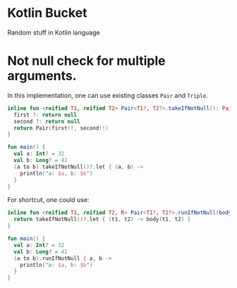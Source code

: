 # Kotlin Bucket
Random stuff in Kotlin language

# Not null check for multiple arguments. 
In this implementation, one can use existing classes `Pair` and `Triple`.
```kotlin
inline fun <reified T1, reified T2> Pair<T1?, T2?>.takeIfNotNull(): Pair<T1, T2>? {
  first ?: return null
  second ?: return null
  return Pair(first!!, second!!)
}
```
```kotlin
fun main() {
  val a: Int? = 32
  val b: Long? = 42
  (a to b).takeIfNotNull()?.let { (a, b) ->
    println("a: $a, b: $b")
  }
}
```

For shortcut, one could use: 
```kotlin
inline fun <reified T1, reified T2, R> Pair<T1?, T2?>.runIfNotNull(body: (T1, T2)->R): R? {
  return takeIfNotNull()?.let { (t1, t2) -> body(t1, t2) }
}
```
```kotlin
fun main() {
  val a: Int? = 32
  val b: Long? = 42
  (a to b).runIfNotNull { a, b ->
    println("a: $a, b: $b")
  }
}
```
